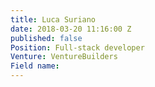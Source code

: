 ```yaml
---
title: Luca Suriano
date: 2018-03-20 11:16:00 Z
published: false
Position: Full-stack developer
Venture: VentureBuilders
Field name: 
---
```


